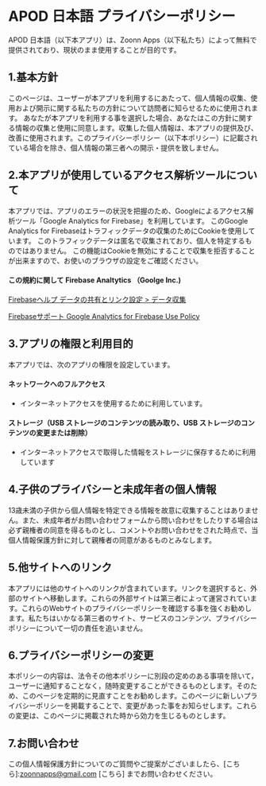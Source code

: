 # APOD 日本語 プライバシーポリシー
APOD 日本語（以下本アプリ）は、Zoonn Apps（以下私たち）によって無料で提供されており、現状のまま使用することが目的です。

## 1.基本方針
このページは、ユーザーが本アプリを利用するにあたって、個人情報の収集、使用および開示に関する私たちの方針について訪問者に知らせるために使用されます。
あなたが本アプリを利用する事を選択した場合、あなたはこの方針に関する情報の収集と使用に同意します。収集した個人情報は、本アプリの提供及び、改善に使用されます。このプライバシーポリシー（以下本ポリシー）に記載されている場合を除き、個人情報の第三者への開示・提供を致しません。

## 2.本アプリが使用しているアクセス解析ツールについて
本アプリでは、アプリのエラーの状況を把握のため、Googleによるアクセス解析ツール「Google Analytics for Firebase」を利用しています。
このGoogle Analytics for Firebaseはトラフィックデータの収集のためにCookieを使用しています。
このトラフィックデータは匿名で収集されており、個人を特定するものではありません。
この機能はCookieを無効にすることで収集を拒否することが出来ますので、お使いのブラウザの設定をご確認ください。

#### この規約に関して Firebase Analtytics （Goolge Inc.) 
[Firebaseヘルプ データの共有とリンク設定 > データ収集](https://support.google.com/firebase/answer/6318039?hl=ja)

[Firebaseサポート Google Analytics for Firebase Use Policy](https://firebase.google.com/policies/analytics/?hl=ja)
	
## 3.アプリの権限と利用目的
本アプリでは、次のアプリの権限を設定しています。

####  ネットワークへのフルアクセス
- インターネットアクセスを使用するために利用しています。

####  ストレージ（USB ストレージのコンテンツの読み取り、USB ストレージのコンテンツの変更または削除）
- インターネットアクセスで取得した情報をストレージに保存するために利用しています

## 4.子供のプライバシーと未成年者の個人情報
13歳未満の子供から個人情報を特定できる情報を故意に収集することはありません。また、未成年者がお問い合わせフォームから問い合わせをしたりする場合は必ず親権者の同意を得るものとし、コメントやお問い合わせをされた時点で、当個人情報保護方針に対して親権者の同意があるものとみなします。

## 5.他サイトへのリンク
本アプリには他のサイトへのリンクが含まれています。リンクを選択すると、外部のサイトへ移動します。これらの外部サイトは第三者によって運営されています。これらのWebサイトのプライバシーポリシーを確認する事を強くお勧めします。私たちはいかなる第三者のサイト、サービスのコンテンツ、プライバシーポリシーについて一切の責任を追いません。

## 6.プライバシーポリシーの変更
本ポリシーの内容は、法令その他本ポリシーに別段の定めのある事項を除いて，ユーザーに通知することなく，随時変更することができるものとします。そのため、このページを定期的に見直すことをお勧めします。このページに新しいプライバシーポリシーを掲載することで、変更があった事をお知らせします。これらの変更は、このページに掲載された時から効力を生じるものとします。

## 7.お問い合わせ
この個人情報保護方針についてのご質問やご提案がございましたら、[こちら]:zoonnapps@gmail.com
[こちら]
までお問い合わせください。

